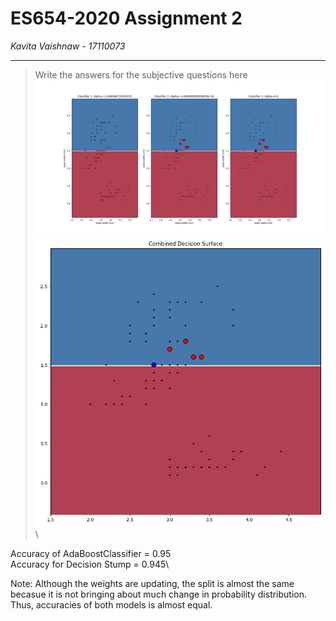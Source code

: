 # ES654-2020 Assignment 2

*Kavita Vaishnaw* - *17110073*

------

> Write the answers for the subjective questions here\
![Plot for Iris dataset](images/q1-1.png)\
![Plot for Iris dataset](images/q1-2.png)\

Accuracy of AdaBoostClassifier = 0.95\
Accuracy for Decision Stump = 0.945\

Note: Although the weights are updating, the split is almost the same becasue it is not  bringing about much change in probability distribution. Thus, accuracies of both models is almost equal.
